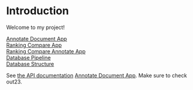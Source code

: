 # Introduction

Welcome to my project!

[Annotate Document App](Annotate_Document_App.md)<br>
[Ranking Compare App](Ranking_Compare_App.md)<br>
[Ranking Compare Annotate App](Ranking_Compare_Annotate_App.md)<br>
[Database Pipeline](Database_Pipeline.md)<br>
[Database Structure](Database_Structure.md)<br>


See [the API documentation](my_page.md) [Annotate Document App](Annotate_Document_App.md). Make sure to check out23.
